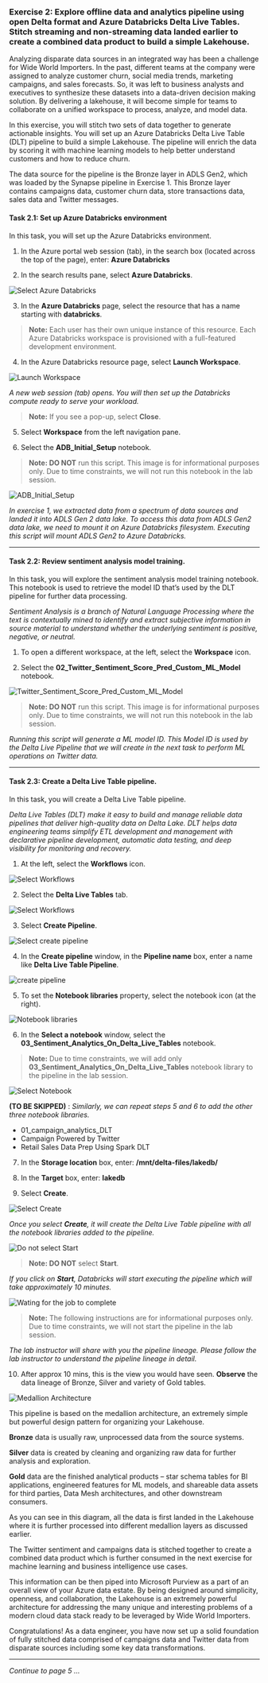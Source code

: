 ### Exercise 2: Explore offline data and analytics pipeline using open Delta format and Azure Databricks Delta Live Tables. Stitch streaming and non-streaming data landed earlier to create a combined data product to build a simple Lakehouse. <a name="delta-live-table-pipeline"></a>

Analyzing disparate data sources in an integrated way has been a challenge for Wide World Importers. In the past, different teams at the company were assigned to analyze customer churn, social media trends, marketing campaigns, and sales forecasts. So, it was left to business analysts and executives to synthesize these datasets into a data-driven decision making solution. By delivering a lakehouse, it will become simple for teams to collaborate on a unified workspace to process, analyze, and model data.

In this exercise, you will stitch two sets of data together to generate actionable insights. You will set up an Azure Databricks Delta Live Table (DLT) pipeline to build a simple Lakehouse. The pipeline will enrich the data by scoring it with machine learning models to help better understand customers and how to reduce churn.

The data source for the pipeline is the Bronze layer in ADLS Gen2, which was loaded by the Synapse pipeline in Exercise 1. This Bronze layer contains campaigns data, customer churn data, store transactions data, sales data and Twitter messages.

#### Task 2.1: Set up Azure Databricks environment <a name="adb-env"></a>

In this task, you will set up the Azure Databricks environment.

1.	In the Azure portal web session (tab), in the search box (located across the top of the page), enter: **Azure Databricks**

2.	In the search results pane, select **Azure Databricks**.

![Select Azure Databricks](https://github.com/SD-14/Ignite-Demo/blob/main/media/images/image2102.png?raw=true)

3.	In the **Azure Databricks** page, select the resource that has a name starting with **databricks**.

>**Note:** Each user has their own unique instance of this resource. Each Azure Databricks workspace is provisioned with a full-featured development environment.

4.	In the Azure Databricks resource page, select **Launch Workspace**.

![Launch Workspace](https://github.com/SD-14/Ignite-Demo/blob/main/media/images/image2104.png?raw=true)

*A new web session (tab) opens. You will then set up the Databricks compute ready to serve your workload.*

>**Note:** If you see a pop-up, select **Close**.

5. Select **Workspace** from the left navigation pane.

6. Select the **ADB_Initial_Setup** notebook.

> **Note: DO NOT** run this script. 
> This image is for informational purposes only. 
> Due to time constraints, we will not run this notebook in the lab session.

![ADB_Initial_Setup](https://github.com/SD-14/Ignite-Demo/blob/main/media/images/image2107.png?raw=true)


*In exercise 1, we extracted data from a spectrum of data sources and landed it into ADLS Gen 2 data lake. To access this data from ADLS Gen2 data lake, we need to mount it on Azure Databricks filesystem. Executing this script will mount ADLS Gen2 to Azure Databricks.*

---

#### Task 2.2: Review sentiment analysis model training. <a name="sentiment-model"></a>

In this task, you will explore the sentiment analysis model training notebook. This notebook is used to retrieve the model ID that’s used by the DLT pipeline for further data processing.

*Sentiment Analysis is a branch of Natural Language Processing where the text is contextually mined to identify and extract subjective information in source material to understand whether the underlying sentiment is positive, negative, or neutral.*

1.	To open a different workspace, at the left, select the **Workspace** icon.

2.	Select the **02_Twitter_Sentiment_Score_Pred_Custom_ML_Model** notebook.

![Twitter_Sentiment_Score_Pred_Custom_ML_Model](https://github.com/SD-14/Ignite-Demo/blob/main/media/images/image2202.png?raw=true)

> **Note: DO NOT** run this script.
> This image is for informational purposes only.
> Due to time constraints, we will not run this notebook in the lab session.

*Running this script will generate a ML model ID. This Model ID is used by the Delta Live Pipeline that we will create in the next task to perform ML operations on Twitter data.* 

---


#### Task 2.3: Create a Delta Live Table pipeline. <a name="dlt-pipeline"></a>

In this task, you will create a Delta Live Table pipeline.

*Delta Live Tables (DLT) make it easy to build and manage reliable data pipelines that deliver high-quality data on Delta Lake. DLT helps data engineering teams simplify ETL development and management with declarative pipeline development, automatic data testing, and deep visibility for monitoring and recovery.*

1.	At the left, select the **Workflows** icon.

![Select Workflows](https://github.com/SD-14/Ignite-Demo/blob/main/media/images/image2301.png?raw=true)

2.	Select the **Delta Live Tables** tab.

![Select Workflows](https://github.com/SD-14/Ignite-Demo/blob/main/media/images/img232.png?raw=true)

3.	Select **Create Pipeline**.

![Select create pipeline](https://github.com/SD-14/Ignite-Demo/blob/main/media/images/image2303.png?raw=true)

4.	In the **Create pipeline** window, in the **Pipeline name** box, enter a name like **Delta Live Table Pipeline**.

![create pipeline](https://github.com/SD-14/Ignite-Demo/blob/main/media/images/image2304.png?raw=true)

5.	To set the **Notebook libraries** property, select the notebook icon (at the right).

![Notebook libraries](https://github.com/SD-14/Ignite-Demo/blob/main/media/images/image2305.png?raw=true)

6.	In the **Select a notebook** window, select the **03_Sentiment_Analytics_On_Delta_Live_Tables** notebook.

>**Note:** Due to time constraints, we will add only **03_Sentiment_Analytics_On_Delta_Live_Tables** notebook library to the pipeline in the lab session.

![Select Notebook](https://github.com/SD-14/Ignite-Demo/blob/main/media/images/imageSelectNotebook.png?raw=true)

**(TO BE SKIPPED)** : *Similarly, we can repeat steps 5 and 6 to add the other three notebook libraries.* 
 
- 01_campaign_analytics_DLT
- Campaign Powered by Twitter
- Retail Sales Data Prep Using Spark DLT

      
7.	In the **Storage location** box, enter: **/mnt/delta-files/lakedb/**

8.	In the **Target** box, enter: **lakedb**

9. Select **Create**.

![Select Create](https://github.com/SD-14/Ignite-Demo/blob/main/media/images/image2315.png?raw=true)


*Once you select **Create**, it will create the Delta Live Table pipeline with all the notebook libraries added to the pipeline.*

![Do not select Start](https://github.com/SD-14/Ignite-Demo/blob/main/media/images/img239.png?raw=true)

> **Note: DO NOT** select **Start**.

*If you click on **Start**, Databricks will start executing the pipeline which will take approximately 10 minutes.*

![Wating for the job to complete](https://github.com/SD-14/Ignite-Demo/blob/main/media/images/image2317.png?raw=true)

> **Note:** The following instructions are for informational purposes only. Due to time constraints, we will not start the pipeline in the lab session.

*The lab instructor will share with you the pipeline lineage. Please follow the lab instructor to understand the pipeline lineage in detail.*

10. After approx 10 mins, this is the view you would have seen. **Observe** the data lineage of Bronze, Silver and variety of Gold tables.

![Medallion Architecture](https://github.com/SD-14/Ignite-Demo/blob/main/media/images/image2318.png?raw=true)

This pipeline is based on the medallion architecture, an extremely simple but powerful design pattern for organizing your Lakehouse.

**Bronze** data is usually raw, unprocessed data from the source systems.

**Silver** data is created by cleaning and organizing raw data for further analysis and exploration.

**Gold** data are the finished analytical products – star schema tables for BI applications, engineered features for ML models, and shareable data assets for third parties, Data Mesh architectures, and other downstream consumers.

As you can see in this diagram, all the data is first landed in the Lakehouse where it is further processed into different medallion layers as discussed earlier.

The Twitter sentiment and campaigns data is stitched together to create a combined data product which is further consumed in the next exercise for machine learning and business intelligence use cases.

This information can be then piped into Microsoft Purview as a part of an overall view of your Azure data estate. By being designed around simplicity, openness, and collaboration, the Lakehouse is an extremely powerful architecture for addressing the many unique and interesting problems of a modern cloud data stack ready to be leveraged by Wide World Importers.

Congratulations! As a data engineer, you have now set up a solid foundation of fully stitched data comprised of campaigns data and Twitter data from disparate sources including some key data transformations.

----
*Continue to page 5 ...*
